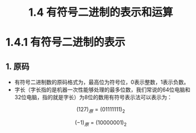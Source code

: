 # <center>1.4 有符号二进制的表示和运算</center>
# 1.4.1 有符号二进制的表示
## 1. 原码
- 有符号二进制数的原码格式为，最高位为符号位，0表示整数，1表示负数。
- 字长（字长指的是机器一次性能够处理的最多位数，我们常说的64位电脑和32位电脑，指的就是字长）为8位的数用有符号表示法可以表示为：

$$(127)_{原} = (01111111)_{2}$$

$$(-1)_{原} = (10000001)_{2}$$